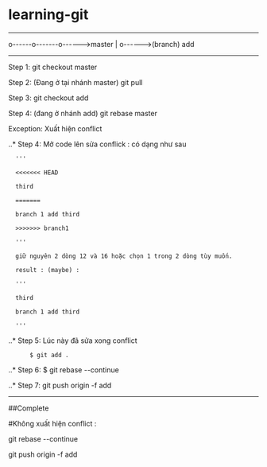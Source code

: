 # learning-git

-------------------------------
o------o-------o------>master
       |
       o------>(branch) add
       
------------------------------- 
       
Step 1: git checkout master 

Step 2: (Đang ở tại nhánh master) git pull

Step 3: git checkout add

Step 4: (đang ở nhánh add) git rebase master

Exception: Xuất hiện conflict

 ..* Step 4: Mở code lên sửa conflick : có dạng như sau 
 
      '''
      
      <<<<<<< HEAD
      
      third 
      
      =======
      
      branch 1 add third 
      
      >>>>>>> branch1
      
      '''
      
      giữ nguyên 2 dòng 12 và 16 hoặc chọn 1 trong 2 dòng tùy muốn.
      
      result : (maybe) : 
      
      '''
      
      third
      
      branch 1 add third 
      
      '''
      
 ..*  Step 5: Lúc này đã sửa xong conflict 
 
          $ git add .
          
  ..* Step 6: $ git rebase --continue
  
  
  ..* Step 7: git push origin -f add 
  
  --------------------
  ##Complete
  
 #Không xuất hiện conflict :
 
 git rebase --continue 
 
 git push origin -f add 
 
  
